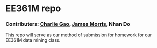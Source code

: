 # EE361M repo
### Contributers: [Charlie Gao](https://www.github.com/chargao/), [James Morris](https://www.github.com/Aku42/), Nhan Do
This repo will serve as our method of submission for homework for our EE361M data mining class. 
